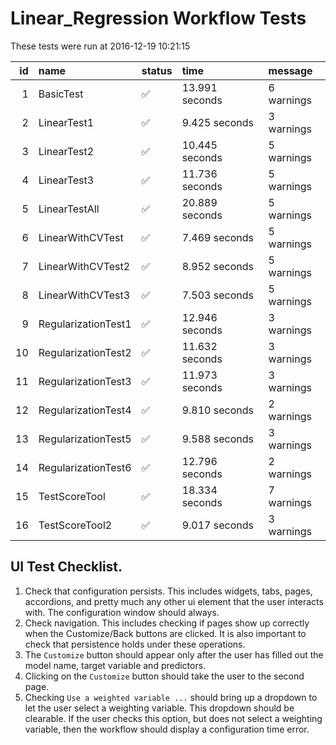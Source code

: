 # Linear_Regression Workflow Tests



These tests were run at 2016-12-19 10:21:15



| id|name                |status  |time           |message    |
|--:|:-------------------|:-------|:--------------|:----------|
|  1|BasicTest           |&#9989; |13.991 seconds |6 warnings |
|  2|LinearTest1         |&#9989; |9.425 seconds  |3 warnings |
|  3|LinearTest2         |&#9989; |10.445 seconds |5 warnings |
|  4|LinearTest3         |&#9989; |11.736 seconds |5 warnings |
|  5|LinearTestAll       |&#9989; |20.889 seconds |5 warnings |
|  6|LinearWithCVTest    |&#9989; |7.469 seconds  |5 warnings |
|  7|LinearWithCVTest2   |&#9989; |8.952 seconds  |5 warnings |
|  8|LinearWithCVTest3   |&#9989; |7.503 seconds  |5 warnings |
|  9|RegularizationTest1 |&#9989; |12.946 seconds |3 warnings |
| 10|RegularizationTest2 |&#9989; |11.632 seconds |3 warnings |
| 11|RegularizationTest3 |&#9989; |11.973 seconds |3 warnings |
| 12|RegularizationTest4 |&#9989; |9.810 seconds  |2 warnings |
| 13|RegularizationTest5 |&#9989; |9.588 seconds  |3 warnings |
| 14|RegularizationTest6 |&#9989; |12.796 seconds |2 warnings |
| 15|TestScoreTool       |&#9989; |18.334 seconds |7 warnings |
| 16|TestScoreTool2      |&#9989; |9.017 seconds  |3 warnings |


## UI Test Checklist.

1. Check that configuration persists. This includes widgets, tabs, pages, accordions, and pretty much any other ui element that the user interacts with. The configuration window should always.
2. Check navigation. This includes checking if pages show up correctly when the Customize/Back buttons are clicked. It is also important to check that persistence holds under these operations.
3. The `Customize` button should appear only after the user has filled out the model name, target variable and predictors.
4. Clicking on the `Customize` button should take the user to the second page.
5. Checking `Use a weighted variable ...` should bring up a dropdown to let the user select a weighting variable. This dropdown should be clearable. If the user checks this option, but does not select a weighting variable, then the workflow should display a configuration time error.
